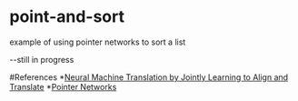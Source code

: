 # point-and-sort
example of using pointer networks to sort a list

--still in progress





#References
*[Neural Machine Translation by Jointly Learning to Align and Translate](https://arxiv.org/abs/1409.0473)
*[Pointer Networks](https://arxiv.org/abs/1506.03134)
